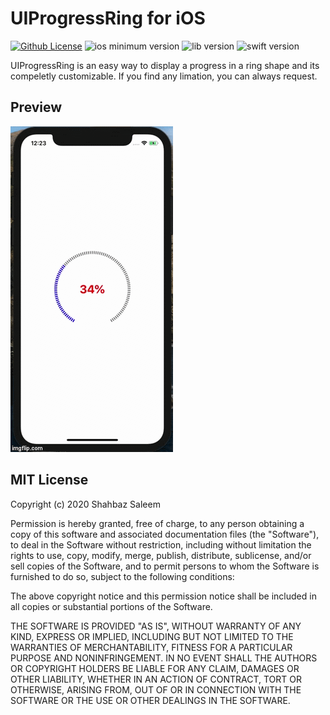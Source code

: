 # UIProgressRing for iOS

[![Github License](https://img.shields.io/apm/l/github)](https://github.com/shahbazsaleem01/UIProgressRing#mit-license)
![ios minimum version](https://img.shields.io/badge/ios-v12%2B-green.svg)
![lib version](https://img.shields.io/badge/version-1.0.0-yellowgreen.svg)
![swift version](https://img.shields.io/badge/swift%20version-4.0%20--%205.1-orange.svg)

UIProgressRing is an easy way to display a progress in a ring shape and its compeletly customizable. If you find any limation, you can always request.

Preview
-
![preview](Preview.gif)

MIT License
-----------

Copyright (c) 2020 Shahbaz Saleem

Permission is hereby granted, free of charge, to any person obtaining a copy of this software and associated documentation files (the "Software"), to deal in the Software without restriction, including without limitation the rights to use, copy, modify, merge, publish, distribute, sublicense, and/or sell copies of the Software, and to permit persons to whom the Software is furnished to do so, subject to the following conditions:

The above copyright notice and this permission notice shall be included in all copies or substantial portions of the Software.

THE SOFTWARE IS PROVIDED "AS IS", WITHOUT WARRANTY OF ANY KIND, EXPRESS OR IMPLIED, INCLUDING BUT NOT LIMITED TO THE WARRANTIES OF MERCHANTABILITY, FITNESS FOR A PARTICULAR PURPOSE AND NONINFRINGEMENT. IN NO EVENT SHALL THE AUTHORS OR COPYRIGHT HOLDERS BE LIABLE FOR ANY CLAIM, DAMAGES OR OTHER LIABILITY, WHETHER IN AN ACTION OF CONTRACT, TORT OR OTHERWISE, ARISING FROM, OUT OF OR IN CONNECTION WITH THE SOFTWARE OR THE USE OR OTHER DEALINGS IN THE SOFTWARE.
